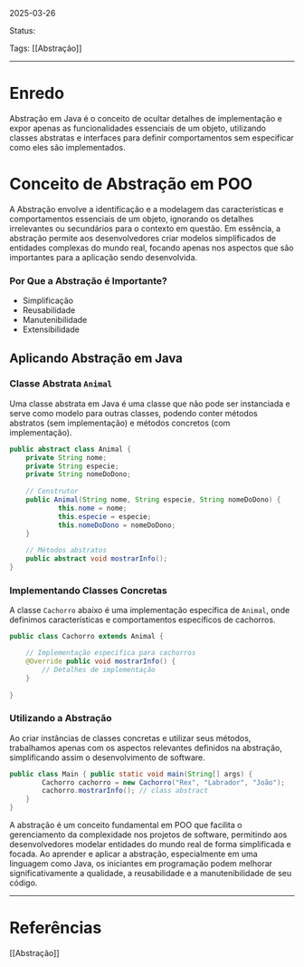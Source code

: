 2025-03-26

Status:

Tags: [[Abstração]]

---

# Enredo

Abstração em Java é o conceito de ocultar detalhes de implementação e expor apenas as funcionalidades essenciais de um objeto, utilizando classes abstratas e interfaces para definir comportamentos sem especificar como eles são implementados.

# Conceito de Abstração em POO

A Abstração envolve a identificação e a modelagem das características e comportamentos essenciais de um objeto, ignorando os detalhes irrelevantes ou secundários para o contexto em questão. Em essência, a abstração permite aos desenvolvedores criar modelos simplificados de entidades complexas do mundo real, focando apenas nos aspectos que são importantes para a aplicação sendo desenvolvida.

### Por Que a Abstração é Importante?

- Simplificação
- Reusabilidade
- Manutenibilidade
- Extensibilidade

## Aplicando Abstração em Java

### Classe Abstrata `Animal`

Uma classe abstrata em Java é uma classe que não pode ser instanciada e serve como modelo para outras classes, podendo conter métodos abstratos (sem implementação) e métodos concretos (com implementação).

```java
public abstract class Animal { 
	private String nome; 
	private String especie; 
	private String nomeDoDono; 
	
	// Construtor 
	public Animal(String nome, String especie, String nomeDoDono) { 
			this.nome = nome; 
			this.especie = especie; 
			this.nomeDoDono = nomeDoDono; 
	} 
	
	// Métodos abstratos 
	public abstract void mostrarInfo(); 
}
```

### Implementando Classes Concretas

A classe `Cachorro` abaixo é uma implementação específica de `Animal`, onde definimos características e comportamentos específicos de cachorros.

```java
public class Cachorro extends Animal { 

	// Implementação específica para cachorros 
	@Override public void mostrarInfo() { 
		// Detalhes de implementação 
	} 
	
}
```

### Utilizando a Abstração

Ao criar instâncias de classes concretas e utilizar seus métodos, trabalhamos apenas com os aspectos relevantes definidos na abstração, simplificando assim o desenvolvimento de software.

```java
public class Main { public static void main(String[] args) { 
		Cachorro cachorro = new Cachorro("Rex", "Labrador", "João");
		cachorro.mostrarInfo(); // class abstract
	} 
}
```

A abstração é um conceito fundamental em POO que facilita o gerenciamento da complexidade nos projetos de software, permitindo aos desenvolvedores modelar entidades do mundo real de forma simplificada e focada. Ao aprender e aplicar a abstração, especialmente em uma linguagem como Java, os iniciantes em programação podem melhorar significativamente a qualidade, a reusabilidade e a manutenibilidade de seu código.

---
# Referências
[[Abstração]]